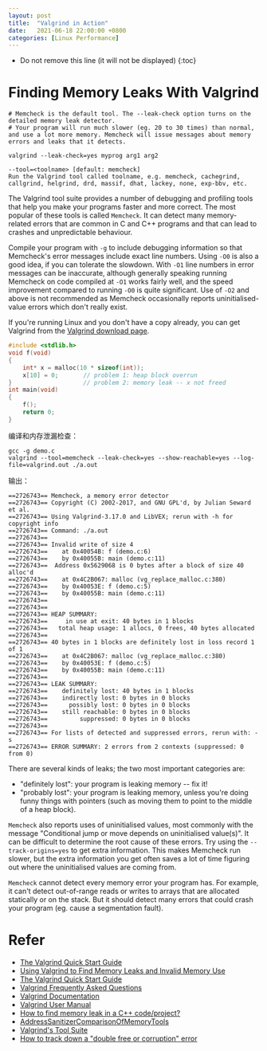 ```yaml
---
layout: post
title:  "Valgrind in Action"
date:   2021-06-18 22:00:00 +0800
categories: [Linux Performance]
---
```


* Do not remove this line (it will not be displayed)
{:toc}


# Finding Memory Leaks With Valgrind

```
# Memcheck is the default tool. The --leak-check option turns on the detailed memory leak detector.
# Your program will run much slower (eg. 20 to 30 times) than normal, and use a lot more memory. Memcheck will issue messages about memory errors and leaks that it detects.

valgrind --leak-check=yes myprog arg1 arg2

--tool=<toolname> [default: memcheck]
Run the Valgrind tool called toolname, e.g. memcheck, cachegrind, callgrind, helgrind, drd, massif, dhat, lackey, none, exp-bbv, etc.
```

The Valgrind tool suite provides a number of debugging and profiling tools that help you make your programs faster and more correct. The most popular of these tools is called `Memcheck`. It can detect many memory-related errors that are common in C and C++ programs and that can lead to crashes and unpredictable behaviour.

Compile your program with `-g` to include debugging information so that Memcheck's error messages include exact line numbers. Using `-O0` is also a good idea, if you can tolerate the slowdown. With `-O1` line numbers in error messages can be inaccurate, although generally speaking running Memcheck on code compiled at `-O1` works fairly well, and the speed improvement compared to running `-O0` is quite significant. Use of `-O2` and above is not recommended as Memcheck occasionally reports uninitialised-value errors which don't really exist.

If you're running Linux and you don't have a copy already, you can get Valgrind from the [Valgrind download page](https://www.valgrind.org/downloads/current.html). 

``` cpp
#include <stdlib.h>
void f(void)
{
    int* x = malloc(10 * sizeof(int));
    x[10] = 0;       // problem 1: heap block overrun
}                    // problem 2: memory leak -- x not freed
int main(void)
{
    f();
    return 0;
}
```

编译和内存泄漏检查：

```
gcc -g demo.c
valgrind --tool=memcheck --leak-check=yes --show-reachable=yes --log-file=valgrind.out ./a.out
```

输出：

```
==2726743== Memcheck, a memory error detector
==2726743== Copyright (C) 2002-2017, and GNU GPL'd, by Julian Seward et al.
==2726743== Using Valgrind-3.17.0 and LibVEX; rerun with -h for copyright info
==2726743== Command: ./a.out
==2726743== 
==2726743== Invalid write of size 4
==2726743==    at 0x40054B: f (demo.c:6)
==2726743==    by 0x40055B: main (demo.c:11)
==2726743==  Address 0x5629068 is 0 bytes after a block of size 40 alloc'd
==2726743==    at 0x4C2B067: malloc (vg_replace_malloc.c:380)
==2726743==    by 0x40053E: f (demo.c:5)
==2726743==    by 0x40055B: main (demo.c:11)
==2726743== 
==2726743== 
==2726743== HEAP SUMMARY:
==2726743==     in use at exit: 40 bytes in 1 blocks
==2726743==   total heap usage: 1 allocs, 0 frees, 40 bytes allocated
==2726743== 
==2726743== 40 bytes in 1 blocks are definitely lost in loss record 1 of 1
==2726743==    at 0x4C2B067: malloc (vg_replace_malloc.c:380)
==2726743==    by 0x40053E: f (demo.c:5)
==2726743==    by 0x40055B: main (demo.c:11)
==2726743== 
==2726743== LEAK SUMMARY:
==2726743==    definitely lost: 40 bytes in 1 blocks
==2726743==    indirectly lost: 0 bytes in 0 blocks
==2726743==      possibly lost: 0 bytes in 0 blocks
==2726743==    still reachable: 0 bytes in 0 blocks
==2726743==         suppressed: 0 bytes in 0 blocks
==2726743== 
==2726743== For lists of detected and suppressed errors, rerun with: -s
==2726743== ERROR SUMMARY: 2 errors from 2 contexts (suppressed: 0 from 0)
```

There are several kinds of leaks; the two most important categories are:

* "definitely lost": your program is leaking memory -- fix it!
* "probably lost": your program is leaking memory, unless you're doing funny things with pointers (such as moving them to point to the middle of a heap block).

`Memcheck` also reports uses of uninitialised values, most commonly with the message "Conditional jump or move depends on uninitialised value(s)". It can be difficult to determine the root cause of these errors. Try using the `--track-origins=yes` to get extra information. This makes Memcheck run slower, but the extra information you get often saves a lot of time figuring out where the uninitialised values are coming from.

`Memcheck` cannot detect every memory error your program has. For example, it can't detect out-of-range reads or writes to arrays that are allocated statically or on the stack. But it should detect many errors that could crash your program (eg. cause a segmentation fault).


# Refer

* [The Valgrind Quick Start Guide](https://valgrind.org/docs/manual/quick-start.html)
* [Using Valgrind to Find Memory Leaks and Invalid Memory Use](https://www.cprogramming.com/debugging/valgrind.html)
* [The Valgrind Quick Start Guide](https://www.valgrind.org/docs/manual/QuickStart.html)
* [Valgrind Frequently Asked Questions](https://www.valgrind.org/docs/manual/faq.html)
* [Valgrind Documentation](https://www.valgrind.org/docs/manual/index.html)
* [Valgrind User Manual](https://www.valgrind.org/docs/manual/manual.html)
* [How to find memory leak in a C++ code/project?](https://stackoverflow.com/questions/6261201/how-to-find-memory-leak-in-a-c-code-project)
* [AddressSanitizerComparisonOfMemoryTools](https://github.com/google/sanitizers/wiki/AddressSanitizerComparisonOfMemoryTools/d06210f759fec97066888e5f27c7e722832b0924)
* [Valgrind's Tool Suite](https://valgrind.org/info/tools.html)
* [How to track down a "double free or corruption" error](https://stackoverflow.com/questions/2902064/how-to-track-down-a-double-free-or-corruption-error)

	
	